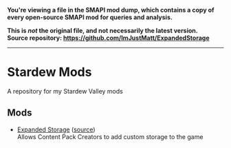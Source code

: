 **You're viewing a file in the SMAPI mod dump, which contains a copy of every open-source SMAPI mod
for queries and analysis.**

**This is _not_ the original file, and not necessarily the latest version.**  
**Source repository: https://github.com/ImJustMatt/ExpandedStorage**

----

# Stardew Mods

A repository for my Stardew Valley mods

## Mods

- [Expanded Storage](https://www.nexusmods.com/stardewvalley/mods/7431) ([source](ExpandedStorage))  
  Allows Content Pack Creators to add custom storage to the game